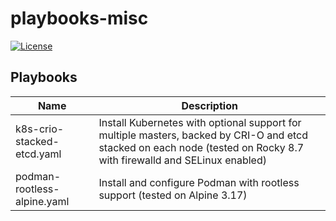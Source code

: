 # playbooks-misc

[![License](https://img.shields.io/badge/License-MIT-blue.svg)](https://opensource.org/licenses/MIT)

## Playbooks

| Name                        | Description                                                                                                                                                           |
| --------------------------- | --------------------------------------------------------------------------------------------------------------------------------------------------------------------- |
| k8s-crio-stacked-etcd.yaml  | Install Kubernetes with optional support for multiple masters, backed by CRI-O and etcd stacked on each node (tested on Rocky 8.7 with firewalld and SELinux enabled) |
| podman-rootless-alpine.yaml | Install and configure Podman with rootless support (tested on Alpine 3.17)                                                                                            |
